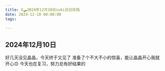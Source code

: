 ```yaml
---
title: G🛹2024年12月10日suki日记存档
date: 2024-12-10 00:00:00
tags:

---
```


## 2024年12月10日

好几天没见晶晶，今天终于又见了
准备了个不大不小的惊喜，能让晶晶开心我就开心😊
今天也在复习，努力总有好结果的
